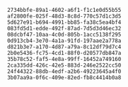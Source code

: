 
                2734bbfe-89a1-4602-a6f1-f1c1e0d55b55
                af2800fe-025f-48d3-8c8d-770c57d1c3d5
                5d627e91-b694-4991-bb85-fa38c5ea4bf4
                083fd5d1-edde-492f-87ad-7d5d3d46ec32
                08dcbf47-10aa-4c0d-805b-1acc5138f295
                0d913cb4-3e70-4a1a-91fd-197aae2a778a
                d821b3e7-a170-4d87-a79a-8c12df79d7c4
                2b0e5436-fc75-4cd1-88f0-d20577db847a
                35b78c52-faf5-4e8a-99ff-16452a749160
                2ca335dd-426c-42e5-883d-246e2522cc50
                24f44322-88db-4edf-a2b6-49223645a4f0
                3b07aa9a-0f6c-409e-82ed-fb8c4414b0a8
                